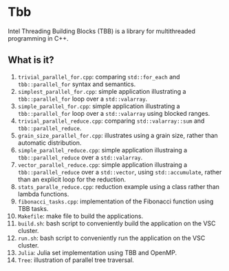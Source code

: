 # Tbb
Intel Threading Building Blocks (TBB) is a library for multithreaded
programming in C++.

## What is it?
1. `trivial_parallel_for.cpp`: comparing `std::for_each` and `tbb::parallel_for`
    syntax and semantics.
1. `simplest_parallel_for.cpp`: simple application illustrating a
    `tbb::parallel_for` loop over a `std::valarray`.
1. `simple_parallel_for.cpp`: simple application illustrating a
    `tbb::parallel_for` loop over a `std::valarray` using blocked ranges.
1. `trivial_parallel_reduce.cpp`: comparing `std::valarray::sum` and
    `tbb::parallel_reduce`.
1. `grain_size_parallel_for.cpp`: illustrates using a grain size, rather than
    automatic distribution.
1. `simple_parallel_reduce.cpp`: simple application illustraing a
    `tbb::parallel_reduce` over a `std::valarray`.
1. `vector_parallel_reduce.cpp`: simple application illustraing a
    `tbb::parallel_reduce` over a `std::vector`, using `std::accumulate`,
    rather than an explicit loop for the reduction.
1. `stats_paralle_reduce.cpp`: reduction example using a class rather than lambda
   functions.
1. `fibonacci_tasks.cpp`: implementation of the Fibonacci function using TBB
    tasks.
1. `Makefile`: make file to build the applications.
1. `build.sh`: bash script to conveniently build the application on
    the VSC cluster.
1. `run.sh`: bash script to conveniently run the application on
    the VSC cluster.
1. `Julia`: Julia set implementation using TBB and OpenMP.
1. `Tree`: illustration of parallel tree traversal.
